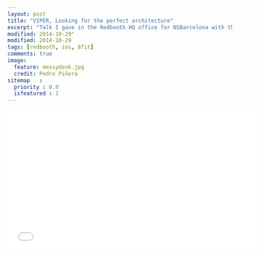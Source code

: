 ```yaml
---
layout: post
title: "VIPER, Looking for the perfect architecture"
excerpt: "Talk I gave in the Redbooth HQ office for NSBarcelona with the iOS team talking about the VIPER architecture"
modified: 2014-10-29"
modified: 2014-10-29
tags: [redbooth, ios, 8fit]
comments: true
image:
  feature: messydesk.jpg
  credit: Pedro Piñera
sitemap   :
  priority : 0.8
  isfeatured : 1
---
```


<div id="ytapiplayer"></div> 

<!-- SpeakerDeck Presentation embed code -->
<script async class="speakerdeck-embed" data-id="1a7bab7042930132bd3b62fe72f26203" data-ratio="1.77777777777778" src="//speakerdeck.com/assets/embed.js"></script>
<iframe width="560" height="315" src="//www.youtube.com/embed/OX4rLAJC7lw" frameborder="0" allowfullscreen></iframe>

</body>